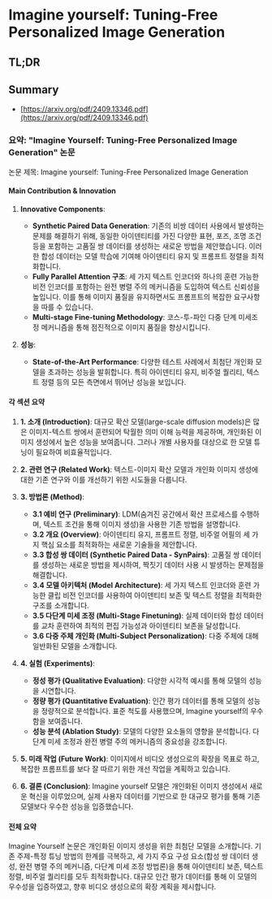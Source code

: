 # Imagine yourself: Tuning-Free Personalized Image Generation
## TL;DR
## Summary
- [https://arxiv.org/pdf/2409.13346.pdf](https://arxiv.org/pdf/2409.13346.pdf)

### 요약: "Imagine Yourself: Tuning-Free Personalized Image Generation" 논문

논문 제목: Imagine yourself: Tuning-Free Personalized Image Generation

#### Main Contribution & Innovation
1. **Innovative Components**:
   - **Synthetic Paired Data Generation**: 기존의 비쌍 데이터 사용에서 발생하는 문제를 해결하기 위해, 동일한 아이덴티티를 가진 다양한 표현, 포즈, 조명 조건 등을 포함하는 고품질 쌍 데이터를 생성하는 새로운 방법을 제안했습니다. 이러한 합성 데이터는 모델 학습에 기여해 아이덴티티 유지 및 프롬프트 정렬을 최적화합니다.
   - **Fully Parallel Attention 구조**: 세 가지 텍스트 인코더와 하나의 훈련 가능한 비전 인코더를 포함하는 완전 병렬 주의 메커니즘을 도입하여 텍스트 신뢰성을 높입니다. 이를 통해 이미지 품질을 유지하면서도 프롬프트의 복잡한 요구사항을 따를 수 있습니다.
   - **Multi-stage Fine-tuning Methodology**: 코스-투-파인 다중 단계 미세조정 메커니즘을 통해 점진적으로 이미지 품질을 향상시킵니다. 

2. **성능**:
   - **State-of-the-Art Performance**: 다양한 테스트 사례에서 최첨단 개인화 모델을 초과하는 성능을 발휘합니다. 특히 아이덴티티 유지, 비주얼 퀄리티, 텍스트 정렬 등의 모든 측면에서 뛰어난 성능을 보입니다.

#### 각 섹션 요약
1. **1. 소개 (Introduction)**:
   대규모 확산 모델(large-scale diffusion models)은 많은 이미지-텍스트 쌍에서 훈련되어 탁월한 의미 이해 능력을 제공하며, 개인화된 이미지 생성에서 높은 성능을 보여줍니다. 그러나 개별 사용자를 대상으로 한 모델 튜닝이 필요하여 비효율적입니다.

2. **2. 관련 연구 (Related Work)**:
   텍스트-이미지 확산 모델과 개인화 이미지 생성에 대한 기존 연구와 이를 개선하기 위한 시도들을 다룹니다.

3. **3. 방법론 (Method)**:
   - **3.1 예비 연구 (Preliminary)**:
     LDM(숨겨진 공간에서 확산 프로세스를 수행하며, 텍스트 조건을 통해 이미지 생성)을 사용한 기존 방법을 설명합니다.
   - **3.2 개요 (Overview)**:
     아이덴티티 유지, 프롬프트 정렬, 비주얼 어필의 세 가지 핵심 요소를 최적화하는 새로운 기술들을 제안합니다.
   - **3.3 합성 쌍 데이터 (Synthetic Paired Data - SynPairs)**:
     고품질 쌍 데이터를 생성하는 새로운 방법을 제시하여, 짝짓기 데이터 사용 시 발생하는 문제점을 해결합니다.
   - **3.4 모델 아키텍처 (Model Architecture)**:
     세 가지 텍스트 인코더와 훈련 가능한 클립 비전 인코더를 사용하여 아이덴티티 보존 및 텍스트 정렬을 최적화한 구조를 소개합니다.
   - **3.5 다단계 미세 조정 (Multi-Stage Finetuning)**:
     실제 데이터와 합성 데이터를 교차 훈련하여 최적의 편집 가능성과 아이덴티티 보존을 달성합니다.
   - **3.6 다중 주체 개인화 (Multi-Subject Personalization)**:
     다중 주체에 대해 일반화된 모델을 소개합니다.

4. **4. 실험 (Experiments)**:
   - **정성 평가 (Qualitative Evaluation)**:
     다양한 시각적 예시를 통해 모델의 성능을 시연합니다.
   - **정량 평가 (Quantitative Evaluation)**:
     인간 평가 데이터를 통해 모델의 성능을 정량적으로 분석합니다. 표준 척도를 사용했으며, Imagine yourself의 우수함을 보여줍니다.
   - **성능 분석 (Ablation Study)**:
     모델의 다양한 요소들의 영향을 분석합니다. 다단계 미세 조정과 완전 병렬 주의 메커니즘의 중요성을 강조합니다.

5. **5. 미래 작업 (Future Work)**:
   이미지에서 비디오 생성으로의 확장을 목표로 하고, 복잡한 프롬프트를 보다 잘 따르기 위한 개선 작업을 계획하고 있습니다.

6. **6. 결론 (Conclusion)**:
   Imagine yourself 모델은 개인화된 이미지 생성에서 새로운 혁신을 이루었으며, 실제 사용자 데이터를 기반으로 한 대규모 평가를 통해 기존 모델보다 우수한 성능을 입증했습니다.

#### 전체 요약
Imagine Yourself 논문은 개인화된 이미지 생성을 위한 최첨단 모델을 소개합니다. 기존 주제-특정 튜닝 방법의 한계를 극복하고, 세 가지 주요 구성 요소(합성 쌍 데이터 생성, 완전 병렬 주의 메커니즘, 다단계 미세 조정 방법론)을 통해 아이덴티티 보존, 텍스트 정렬, 비주얼 퀄리티를 모두 최적화합니다. 대규모 인간 평가 데이터를 통해 이 모델의 우수성을 입증하였고, 향후 비디오 생성으로의 확장 계획을 제시합니다.